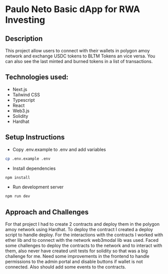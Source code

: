 # Paulo Neto Basic dApp for RWA Investing

## Description

This project allow users to connect with their wallets in polygon amoy network and exchange USDC tokens to BLTM Tokens an vice versa.
You can also see the last minted and burned tokens in a list of transactions.

## Technologies used:
- Next.js
- Tailwind CSS
- Typescript
- React
- Web3.js
- Solidity
- Hardhat

## Setup Instructions

- Copy .env.example to .env and add variables
```sh
cp .env.example .env
```
- Install dependencies
```sh
npm install
```
- Run development server
```sh
npm run dev
```

## Approach and Challenges

For that project I had to create 2 contracts and deploy them in the polygon amoy network using Hardhat. To deploy the contract I created a deploy script to handle deploy.
For the interactions with the contracts I worked with ether lib and to connect with the network web3modal lib was used.
Faced some challenges to deploy the contracts to the network and to interact with them, also never have created unit tests for solidity so that was a big challenge for me.
Need some improvements in the frontend to handle permissions to the admin portal and disable buttons if wallet is not connected. Also should add some events to the contracts.